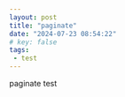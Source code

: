 ```yaml
---
layout: post
title: "paginate"
date: "2024-07-23 08:54:22"
# key: false 
tags:
 - test
---
```

paginate test